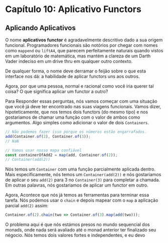 # Capítulo 10: Aplicativo Functors

## Aplicando Aplicativos

O nome **aplicativos functor** é agradavelmente descritivo dado a sua origem funcional. Programadores funcionais são notórios por chegar com nomes como `mappend` ou `liftA4`, que parecem perfeitamente naturais quando vistos em um laboratório de matemática, mas mantém a clareza de um Darth Vader indeciso em um drive thru em qualquer outro contexto.  

De qualquer forma, o nome deve derramar o feijão sobre o que esta interface nos dá: a habilidade de aplicar functors uns aos outros.

Agora, por que uma pessoa, normal e racional como você iria querer tal coisa? O que significa aplicar um functor a outro?

Para Responder essas perguntas, nós vamos começar com uma situação que você já deve ter encontrado nas suas viagens funcionais. Vamos dizer, hipoteticamente, que nos temos dois functors (do mesmo tipo) e nos gostariamos de chamar uma função com o valor de ambos como argumentos. Algo simples como adicionar o valor de dois `Containers`.

```js
// Não podemos fazer isso porque os números estão engarrafados.
add(Container.of(2), Container.of(3));
// NaN

// Vamos usar nosso mapa confiável
const containerOfAdd2 = map(add, Container.of(2));
// Container(add(2))
```

Nós temos um `Container` com uma função parcialmente aplicada dentro. Mais especificamente, nós temos um `Container(add(2))` e nós gostariamos de aplicar o seu `add(2)` para 3 no `Container(3)` para completar a chamada. Em outras palavras, nós gostariamos de aplicar um functor em outro.

Agora, Acontece que nós já temos as ferramentas para terminar essa tarefa. Nós podemos usar o `chain` e depois mapear com o `map` a aplicação parcial `add(2)` assim:

```js
Container.of(2).chain(two => Container.of(3).map(add(two)));
```

O problema aqui é que nós estámos presos no mundo sequencial dos monads, onde nada será avaliado até o monad anterior ter finalizado seu négocio. Nós temos dois valores fortes e independentes, e eu devo 
